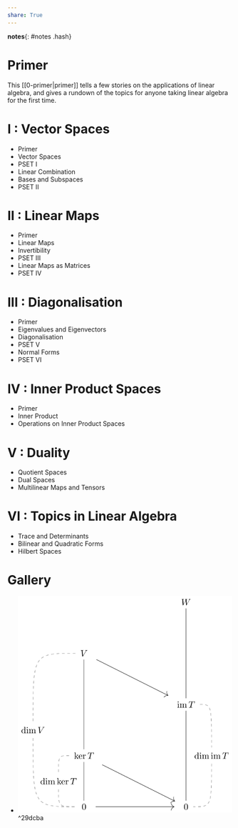 ```yaml
---
share: True
---
```

**notes**{: #notes .hash}  

# Primer
This [[0-primer|primer]] tells a few stories on the applications of linear algebra, and gives a rundown of the topics for anyone taking linear algebra for the first time.

# I : Vector Spaces

- Primer
- Vector Spaces
- PSET I
- Linear Combination
- Bases and Subspaces
- PSET II

# II : Linear Maps

- Primer
- Linear Maps
- Invertibility
- PSET III
- Linear Maps as Matrices
- PSET IV

# III : Diagonalisation

- Primer
- Eigenvalues and Eigenvectors
- Diagonalisation
- PSET V
- Normal Forms
- PSET VI

# IV : Inner Product Spaces

- Primer
- Inner Product
- Operations on Inner Product Spaces

# V : Duality

- Quotient Spaces
- Dual Spaces
- Multilinear Maps and Tensors

# VI : Topics in Linear Algebra

- Trace and Determinants
- Bilinear and Quadratic Forms
- Hilbert Spaces

# Gallery
- ![rank-nullity](res/Rank-nullity.png) ^29dcba